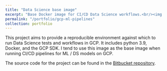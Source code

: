 ```yaml
---
title: "Data Science base image"
excerpt: "Base Docker image for CI/CD Data Science workflows.<br/><img src='/images/docker.jpg' height='100'>"
permalink: "/portfolio/gcp-ml-pipelines"
collection: portfolio
---
```


This project aims to provide a reproducible environment against which to run Data Science tests and workflows in GCP. It includes python 3.9, Docker, and the GCP SDK. I tend to use this image as the base image when running CI/CD pipelines for ML / DS models on GCP. 

The source code for the project can be found in the [Bitbucket repository](https://bitbucket.org/robertofierimonte/data-science-base-image).
